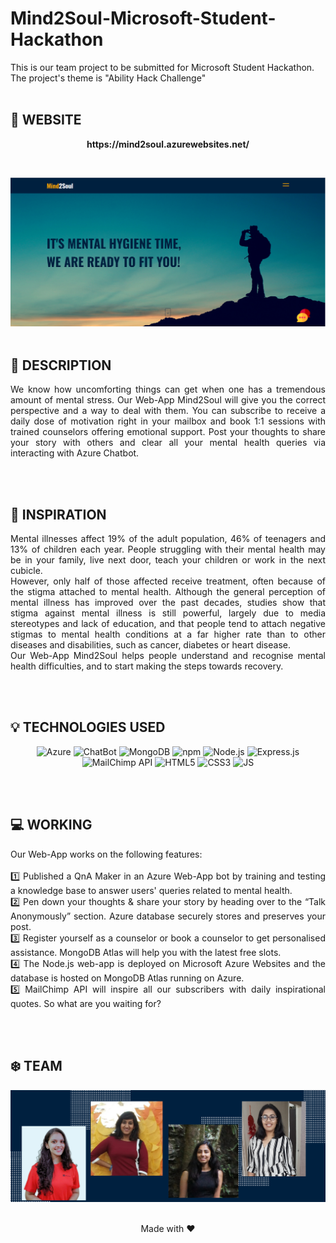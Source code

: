 # Mind2Soul-Microsoft-Student-Hackathon
This is our team project to be submitted for Microsoft Student Hackathon. The project's theme is "Ability Hack Challenge"
<br>
<br>

## 🔆 WEBSITE 
<p align = "center">
  <strong>https://mind2soul.azurewebsites.net/</strong>
</p>
<br>

![Project Image](https://github.com/ishikabansal04/Mind2Soul-Microsoft-Student-Hackathon/blob/master/Project%20Image.PNG)
<br>
<br>

## 📜 DESCRIPTION
<p align = "justify">
We know how uncomforting things can get when one has a tremendous amount of mental stress. Our Web-App Mind2Soul will give you the correct perspective and a way to deal with them. 
You can subscribe to receive a daily dose of motivation right in your mailbox and book 1:1 sessions with trained counselors offering emotional support. Post your thoughts to share your story with others and clear all your mental health queries via interacting with Azure Chatbot. 
</p>
<br>
<br>


## 🚩 INSPIRATION
<p align = "justify">
Mental illnesses affect 19% of the adult population, 46% of teenagers and 13% of children each year. People struggling with their mental health may be in your family, live next door, teach your children or work in the next cubicle.<br>
However, only half of those affected receive treatment, often because of the stigma attached to mental health. Although the general perception of mental illness has improved over the past decades, studies show that stigma against mental illness is still powerful, largely due to media stereotypes and lack of education, and that people tend to attach negative stigmas to mental health conditions at a far higher rate than to other diseases and disabilities, such as cancer, diabetes or heart disease. <br>
Our Web-App Mind2Soul helps people understand and recognise mental health difficulties, and to start making the steps towards recovery.
</p>
<br>
<br>


## 💡 TECHNOLOGIES USED
<p align = "center">
<img src="https://img.icons8.com/color/48/000000/azure-1.png" alt = "Azure"/>
<img src="https://img.icons8.com/fluency/48/000000/chatbot.png" alt = "ChatBot"/>
<img src="https://img.icons8.com/color/48/000000/mongodb.png" alt = "MongoDB"/>
<img src="https://img.icons8.com/color/48/000000/npm.png" alt = "npm"/>
<img src="https://img.icons8.com/color/48/000000/nodejs.png" alt = "Node.js"/>
<img src="https://img.icons8.com/color/48/000000/express.png" alt = "Express.js"/>
<img src="https://img.icons8.com/bubbles/50/000000/mailchimp.png" alt = "MailChimp API"/>
<img src="https://img.icons8.com/color/48/000000/html-5--v1.png" alt = "HTML5"/>
<img src="https://img.icons8.com/color/48/000000/css3.png" alt = "CSS3"/>
<img src="https://img.icons8.com/color/48/000000/javascript--v1.png" alt = "JS"/>
</p>
<br>
<br>


## 💻 WORKING
<p align = "justify">
Our Web-App works on the following features: <br><br>
1️⃣ Published a QnA Maker in an Azure Web-App bot by training and testing a knowledge base to answer users' queries related to mental health.<br>
2️⃣ Pen down your thoughts & share your story by heading over to the “Talk Anonymously” section. Azure database securely stores and preserves your post. <br>
3️⃣ Register yourself as a counselor or book a counselor to get personalised assistance. MongoDB Atlas will help you with the latest free slots.<br>
4️⃣ The Node.js web-app is deployed on Microsoft Azure Websites and the database is hosted on MongoDB Atlas running on Azure. <br>
5️⃣ MailChimp API will inspire all our subscribers with daily inspirational quotes. So what are you waiting for? 
</p>
<br>
<br>

## ❄️ TEAM
![Team Image](https://github.com/ishikabansal04/Mind2Soul-Microsoft-Student-Hackathon/blob/master/Team%20Photo.png)
<br>
<br>

<p align = "center">
  Made with ♥️
</p>  
